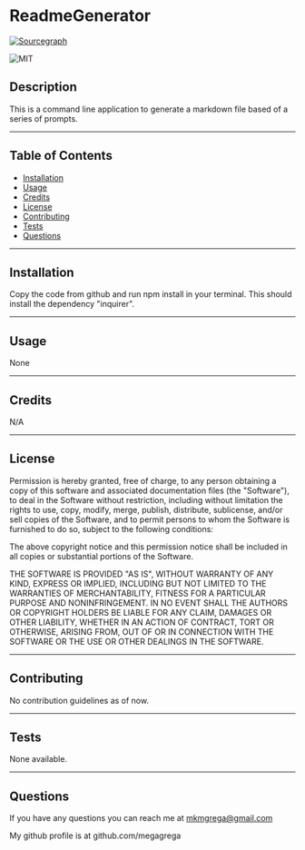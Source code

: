 
# ReadmeGenerator

[![Sourcegraph](https://sourcegraph.com/github.com/megagrega/ReadmeGenerator/-/badge.svg)](https://sourcegraph.com/github.com/megagrega/ReadmeGenerator?badge)

![MIT](https://img.shields.io/badge/license-MIT-green)

## Description



This is a command line application to generate a markdown file based of a series of prompts.

---
        
## Table of Contents
        
* [Installation](#installation)
* [Usage](#usage)
* [Credits](#credits)
* [License](#license)
* [Contributing](#contributing)
* [Tests](#tests)
* [Questions](#questions)

---
        
## Installation
        
Copy the code from github and run npm install in your terminal. This should install the dependency "inquirer".

---
        
## Usage 
        
None

---
        
## Credits
        
N/A

---
        
## License
        
Permission is hereby granted, free of charge, to any person obtaining a copy of this software and associated documentation files (the "Software"), to deal in the Software without restriction, including without limitation the rights to use, copy, modify, merge, publish, distribute, sublicense, and/or sell copies of the Software, and to permit persons to whom the Software is furnished to do so, subject to the following conditions:
        
The above copyright notice and this permission notice shall be included in all copies or substantial portions of the Software.
        
THE SOFTWARE IS PROVIDED "AS IS", WITHOUT WARRANTY OF ANY KIND, EXPRESS OR IMPLIED, INCLUDING BUT NOT LIMITED TO THE WARRANTIES OF MERCHANTABILITY, FITNESS FOR A PARTICULAR PURPOSE AND NONINFRINGEMENT. IN NO EVENT SHALL THE AUTHORS OR COPYRIGHT HOLDERS BE LIABLE FOR ANY CLAIM, DAMAGES OR OTHER LIABILITY, WHETHER IN AN ACTION OF CONTRACT, TORT OR OTHERWISE, ARISING FROM, OUT OF OR IN CONNECTION WITH THE SOFTWARE OR THE USE OR OTHER DEALINGS IN THE SOFTWARE.

---
        
## Contributing

        
No contribution guidelines as of now.

---
        
## Tests
        
None available.

---
        
## Questions
        
If you have any questions you can reach me at mkmgrega@gmail.com

My github profile is at github.com/megagrega

